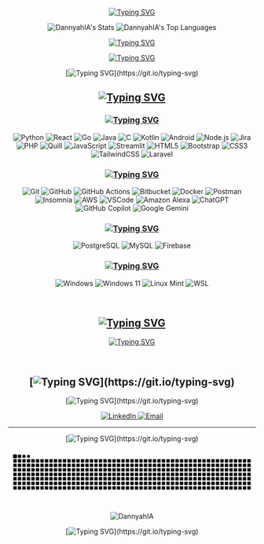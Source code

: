 <div align="center">

[![Typing SVG](https://readme-typing-svg.herokuapp.com?font=Fira+Code&duration=4000&pause=750&color=EB6F92&center=true&vCenter=true&width=800&lines=Welcome%2C+to+my+GitHub+profile+👋;I'm+Daniel+Tavares)](https://git.io/typing-svg)

</div>
<div align="center">  

 ![DannyahIA's Stats](https://github-readme-stats-zs9u.vercel.app/api?username=DannyahIA&theme=dark&show_icons=true&hide_border=true&count_private=true)
 ![DannyahIA's Top Languages](https://github-readme-stats-zs9u.vercel.app/api/top-langs/?username=DannyahIA&theme=dark&show_icons=true&hide_border=true&layout=compact)
 
</div>
<div align="center">

<!-- EXPERIENCE_START -->
[![Typing SVG](https://readme-typing-svg.herokuapp.com?font=Fira+Code&duration=4000&repeat=false&pause=750&color=EB6F92&center=true&vCenter=true&random=true&width=800&lines=Experience:+2+years+and+0+months)](https://git.io/typing-svg)
<!-- EXPERIENCE_END -->
[![Typing SVG](https://readme-typing-svg.herokuapp.com?font=Fira+Code&duration=4000&repeat=false&pause=750&color=EB6F92&center=true&vCenter=true&random=true&width=800&lines=Junior+Software+Developer)](https://git.io/typing-svg)    

[![Typing SVG](https://readme-typing-svg.herokuapp.com?font=Fira+Code&duration=4000&repeat=false&pause=750&color=EB6F92&center=true&vCenter=true&width=1000&height=100&multiline=true&lines=I'm+passionate+about+creating+scalable+solutions+and+exploring+new+technologies.;I+love+collaborating,+sharing+knowledge,+and+turning+ideas+into+reality.)](https://git.io/typing-svg)   

</div>
<div align="center">

##  [![Typing SVG](https://readme-typing-svg.herokuapp.com?font=Fira+Code&duration=2000&pause=750&color=EB6F92&center=true&vCenter=true&repeat=false&width=800&lines=%F0%9F%9B%A0%EF%B8%8F+Tech+Stack+%26+Skills)](https://git.io/typing-svg) 

###  [![Typing SVG](https://readme-typing-svg.herokuapp.com?font=Fira+Code&duration=2000&pause=750&color=EB6F92&center=true&vCenter=true&repeat=false&width=800&lines=%F0%9F%A7%A0+Languages+%26+Frameworks)](https://git.io/typing-svg) 

![Python](https://img.shields.io/badge/Python-3776AB?style=for-the-badge&logo=python&logoColor=white)
![React](https://img.shields.io/badge/React-20232A?style=for-the-badge&logo=react&logoColor=61DAFB)
![Go](https://img.shields.io/badge/Go-00ADD8?style=for-the-badge&logo=go&logoColor=white)
![Java](https://img.shields.io/badge/Java-007396?style=for-the-badge&logo=java&logoColor=white)
![C](https://img.shields.io/badge/C-00599C?style=for-the-badge&logo=c&logoColor=white)
![Kotlin](https://img.shields.io/badge/Kotlin-7F52FF?style=for-the-badge&logo=kotlin&logoColor=white)
![Android](https://img.shields.io/badge/Android-3DDC84?style=for-the-badge&logo=android&logoColor=white)
![Node.js](https://img.shields.io/badge/Node.js-339933?style=for-the-badge&logo=nodedotjs&logoColor=white)
![Jira](https://img.shields.io/badge/Jira-0052CC?style=for-the-badge&logo=jira&logoColor=white)
![PHP](https://img.shields.io/badge/PHP-777BB4?style=for-the-badge&logo=php&logoColor=white)
![Quill](https://img.shields.io/badge/Quill-52B0E7?style=for-the-badge&logo=apache&logoColor=white)
![JavaScript](https://img.shields.io/badge/JavaScript-F7DF1E?style=for-the-badge&logo=javascript&logoColor=black)
![Streamlit](https://img.shields.io/badge/Streamlit-FF4B4B?style=for-the-badge&logo=streamlit&logoColor=white)
![HTML5](https://img.shields.io/badge/HTML5-E34F26?style=for-the-badge&logo=html5&logoColor=white)
![Bootstrap](https://img.shields.io/badge/Bootstrap-563D7C?style=for-the-badge&logo=bootstrap&logoColor=white)
![CSS3](https://img.shields.io/badge/CSS3-1572B6?style=for-the-badge&logo=css3&logoColor=white)
![TailwindCSS](https://img.shields.io/badge/TailwindCSS-38B2AC?style=for-the-badge&logo=tailwind-css&logoColor=white)
![Laravel](https://img.shields.io/badge/Laravel-%23FF2D20.svg?style=for-the-badge&logo=laravel&logoColor=white)

###  [![Typing SVG](https://readme-typing-svg.herokuapp.com?font=Fira+Code&duration=2000&pause=750&color=EB6F92&center=true&vCenter=true&repeat=false&width=800&lines=%F0%9F%A7%B0+Tools+%26+Technologies)](https://git.io/typing-svg) 

![Git](https://img.shields.io/badge/Git-F05033?style=for-the-badge&logo=git&logoColor=white)
![GitHub](https://img.shields.io/badge/GitHub-181717?style=for-the-badge&logo=github&logoColor=white)
![GitHub Actions](https://img.shields.io/badge/github%20actions-%232671E5.svg?style=for-the-badge&logo=githubactions&logoColor=white)
![Bitbucket](https://img.shields.io/badge/Bitbucket-0052CC?style=for-the-badge&logo=bitbucket&logoColor=white)
![Docker](https://img.shields.io/badge/Docker-2496ED?style=for-the-badge&logo=docker&logoColor=white)
![Postman](https://img.shields.io/badge/Postman-FF6C37?style=for-the-badge&logo=postman&logoColor=white)
![Insomnia](https://img.shields.io/badge/Insomnia-4000BF?style=for-the-badge&logo=insomnia&logoColor=white)
![AWS](https://img.shields.io/badge/AWS-232F3E?style=for-the-badge&logo=amazon-aws&logoColor=white)
![VSCode](https://img.shields.io/badge/VS%20Code-0078D7?style=for-the-badge&logo=visual-studio-code&logoColor=white)
![Amazon Alexa](https://img.shields.io/badge/amazon%20alexa-52b5f7?style=for-the-badge&logo=amazon%20alexa&logoColor=white)
![ChatGPT](https://img.shields.io/badge/chatGPT-74aa9c?style=for-the-badge&logo=openai&logoColor=white)
![GitHub Copilot](https://img.shields.io/badge/github_copilot-8957E5?style=for-the-badge&logo=github-copilot&logoColor=white)
![Google Gemini](https://img.shields.io/badge/google%20gemini-8E75B2?style=for-the-badge&logo=google%20gemini&logoColor=white)

###  [![Typing SVG](https://readme-typing-svg.herokuapp.com?font=Fira+Code&duration=2000&pause=750&color=EB6F92&center=true&vCenter=true&repeat=false&width=800&lines=%F0%9F%97%84%EF%B8%8F+Databases)](https://git.io/typing-svg) 

![PostgreSQL](https://img.shields.io/badge/PostgreSQL-4169E1?style=for-the-badge&logo=postgresql&logoColor=white)
![MySQL](https://img.shields.io/badge/MySQL-4479A1?style=for-the-badge&logo=mysql&logoColor=white)
![Firebase](https://img.shields.io/badge/Firebase-FFCA28?style=for-the-badge&logo=firebase&logoColor=white)

###  [![Typing SVG](https://readme-typing-svg.herokuapp.com?font=Fira+Code&duration=2000&pause=750&color=EB6F92&center=true&vCenter=true&repeat=false&width=800&lines=%F0%9F%96%A5%EF%B8%8F+Environments)](https://git.io/typing-svg) 

![Windows](https://img.shields.io/badge/Windows-0078D6?style=for-the-badge&logo=windows&logoColor=white)
![Windows 11](https://img.shields.io/badge/Windows%2011-%230079d5.svg?style=for-the-badge&logo=Windows%2011&logoColor=white)
![Linux Mint](https://img.shields.io/badge/Linux%20Mint-87CF3E?style=for-the-badge&logo=linuxmint&logoColor=white)
![WSL](https://img.shields.io/badge/WSL-4D4D4D?style=for-the-badge&logo=windows&logoColor=white)

<br>

##  [![Typing SVG](https://readme-typing-svg.herokuapp.com?font=Fira+Code&duration=2000&pause=750&color=EB6F92&center=true&vCenter=true&repeat=false&width=800&lines=%F0%9F%8C%B1+I%E2%80%99m+currently+learning)](https://git.io/typing-svg) 

[![Typing SVG](https://readme-typing-svg.herokuapp.com?font=Fira+Code&duration=2000&pause=750&color=EB6F92&multiline=true&repeat=false&width=920&height=130&lines=-+Artificial+Intelligence+(AI)%3A+Fundamentals%2C+applications%2C+and+ethics;-+Machine+Learning%3A+Algorithms%2C+supervised+and+unsupervised+models;-+Deep+Learning%3A+Neural+networks%2C+CNNs%2C+RNNs%2C+TensorFlow+and+PyTorch;-+React%3A+Modern+components%2C+hooks%2C+state+management;-+Other+topics%3A+APIs%2C+full-stack+integration%2C+new+technologies+and+trends)](https://git.io/typing-svg) 

<br>

##  [![Typing SVG](https://readme-typing-svg.herokuapp.com?font=Fira+Code&duration=2000&pause=750&color=EB6F92&center=true&vCenter=true&repeat=false&width=800&lines=%F0%9F%93%AB+Let%E2%80%99s+Connect!)](https://git.io/typing-svg) 

[![Typing SVG](https://readme-typing-svg.herokuapp.com?font=Fira+Code&duration=4000&repeat=false&pause=750&color=EB6F92&center=true&vCenter=true&width=1000&height=100&multiline=true&lines=I’m+always+open+to+collaborating+on+new+ideas,;tackling+challenges,+or+just+chatting+about+development.)](https://git.io/typing-svg)   

<a href="https://www.linkedin.com/in/dannytavares/" target="_blank">
    <img alt="LinkedIn" height="30" width="30" src="https://cdn2.iconfinder.com/data/icons/social-media-2285/512/1_Linkedin_unofficial_colored_svg-128.png"/>
</a>
<a href="mailto:danieltavares.mata@gmail.com">
    <img alt="Email" height="30" width="30" src="https://cdn.jsdelivr.net/gh/devicons/devicon/icons/google/google-original.svg"/>
</a>

---

[![Typing SVG](https://readme-typing-svg.herokuapp.com?font=Fira+Code&duration=4000&repeat=false&pause=750&color=EB6F92&center=true&vCenter=true&width=1000&height=100&multiline=true&lines=Thanks+for+visiting!;Feel+free+to+explore+my+projects+and+see+what+I’m+currently+building.)](https://git.io/typing-svg)   


<div align="center">
    <img src="https://github.com/DannyahIA/DannyahIA/blob/output/snake.svg" alt="github contribution snake animation" />
</div>

<p align="center">
    <img src="https://komarev.com/ghpvc/?username=DannyahIA&label=Profile%20views&color=0e75b6&style=flat" alt="DannyahIA" />
</p>

<div align="center">
  
[![Typing SVG](https://readme-typing-svg.herokuapp.com?font=Fira+Code&duration=4000&pause=750&color=EB6F92&center=true&vCenter=true&random=true&width=800&lines=The+cake+is+a+lie!;Now+you%E2%80%99re+thinking+with+portals!;This+was+a+triumph!;Hollow+Knight!;Embrace+the+void!;Path+of+Pain!;You+are+not+alone!;Seek+the+King!;May+your+Hollow+be+filled!;Praise+the+Sun!;Prepare+to+Die!;Fear+the+Old+Blood!;Rise%2C+Undead!;Rest+at+the+bonfire!;Stay+determined!;The+right+man+in+the+wrong+place+can+make+all+the+difference.;Quick+fox+jumps+nightly+above+wizard;Would+you+kindly...%3F;Wake+up+and+smell+the+ashes.;It%E2%80%99s+dangerous+to+go+alone!+Take+this.;Finish+him!;Do+a+barrel+roll!;War+never+changes!;Nothing+is+true%2C+everything+is+permitted!;I+used+to+be+an+adventurer+like+you!;May+the+Force+be+with+you!;Hadouken!;STARS!;The+radio+is+making+static..;O+imposs%C3%ADvel+%C3%A9+s%C3%B3+o+improv%C3%A1vel+que+ainda+n%C3%A3o+aconteceu.;O+medo+alimenta+o+ritual.;Qual+o+maior+medo+de+todos%3F;You+mustn%E2%80%99t+run+away.;The+nightmare+begins.;Don%E2%80%99t+forget%3A+always+check+your+corners.;Save+room+for+healing+items.;The+truth+is+out+there.;How+is+Hell%3F;Pow!+Ha-ha!;Time+to+get+Jinxed!;Let%E2%80%99s+zap+them!;Heroes+never+die!+;The+hunt+begins.;I+am+inevitable.;Justice+rains+from+above!)](https://git.io/typing-svg)

</div>
